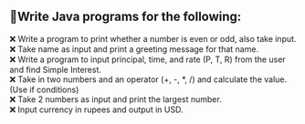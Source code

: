 ## :book:Write Java programs for the following:
:x: Write a program to print whether a number is even or odd, also take input.
<br />:x: Take name as input and print a greeting message for that name.
<br />:x: Write a program to input principal, time, and rate (P, T, R) from the user and find Simple Interest.
<br />:x: Take in two numbers and an operator (+, -, *, /) and calculate the value. (Use if conditions)
<br />:x: Take 2 numbers as input and print the largest number.
<br />:x: Input currency in rupees and output in USD.
